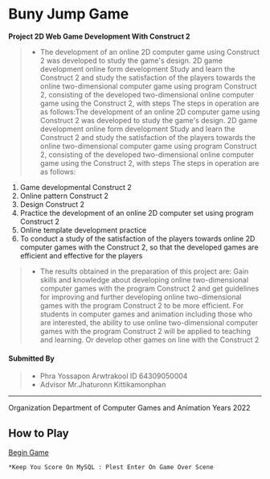 # Buny Jump Game
__Project 2D Web Game Development With Construct 2__
>* The development of an online 2D computer game using Construct 2 was developed to study the game's design. 2D game development online form development Study and learn the Construct 2 and study the satisfaction of the players towards the online two-dimensional computer game using program Construct 2, consisting of the developed two-dimensional online computer game using the Construct 2, with steps The steps in operation are as follows:The development of an online 2D computer game using Construct 2 was developed to study the game's design. 2D game development online form development Study and learn the Construct 2 and study the satisfaction of the players towards the online two-dimensional computer game using program Construct 2, consisting of the developed two-dimensional online computer game using the Construct 2, with steps The steps in operation are as follows:
1. Game developmental Construct 2
2. Online pattern Construct 2
3. Design Construct 2
4. Practice the development of an online 2D computer set using program Construct 2
5. Online template development practice
6. To conduct a study of the satisfaction of the players towards online 2D computer games with the Construct 2, so that the developed games are efficient and effective for the players
>* The results obtained in the preparation of this project are: Gain skills and knowledge about developing online two-dimensional computer games with the program Construct 2 and get guidelines for improving and further developing online two-dimensional games with the program Construct 2 to be more efficient. For students in computer games and animation including those who are interested, the ability to use online two-dimensional computer games with the program Construct 2 will be applied to teaching and learning. Or develop other games on line with the Construct 2
#### Submitted By 
>* Phra Yossapon Arwtrakool ID 64309050004
>* Advisor Mr.Jhaturonn Kittikamonphan
***
 Organization Department of Computer Games and Animation
 Years 2022
## How to Play
[Begin Game](https://ninragar.github.io/Bunyjump/)
```bash
*Keep You Score On MySQL : Plest Enter On Game Over Scene
